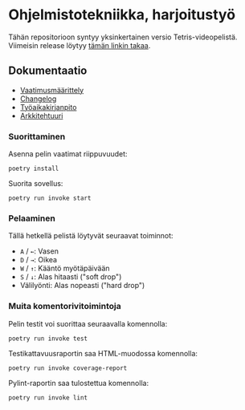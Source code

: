 # Ohjelmistotekniikka, harjoitustyö

Tähän repositorioon syntyy yksinkertainen versio Tetris-videopelistä. Viimeisin release löytyy [tämän linkin takaa](https://github.com/Saqqeee/ot-harjoitustyo/releases/latest).

## Dokumentaatio
- [Vaatimusmäärittely](dokumentaatio/vaatimusmaarittely.md)
- [Changelog](dokumentaatio/changelog.md)
- [Työaikakirjanpito](dokumentaatio/tuntikirjanpito.md)
- [Arkkitehtuuri](dokumentaatio/arkkitehtuuri.md)

### Suorittaminen
Asenna pelin vaatimat riippuvuudet:
```
poetry install
```
Suorita sovellus:
```
poetry run invoke start
```

### Pelaaminen
Tällä hetkellä pelistä löytyvät seuraavat toiminnot:

 - `A` / `←`: Vasen
 - `D` / `→`: Oikea
 - `W` / `↑`: Kääntö myötäpäivään
 - `S` / `↓`: Alas hitaasti ("soft drop")
 - Välilyönti: Alas nopeasti ("hard drop")

### Muita komentorivitoimintoja
Pelin testit voi suorittaa seuraavalla komennolla:
```
poetry run invoke test
```
Testikattavuusraportin saa HTML-muodossa komennolla:
```
poetry run invoke coverage-report
```
Pylint-raportin saa tulostettua komennolla:
```
poetry run invoke lint
```
